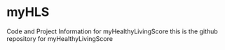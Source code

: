 # myHLS
Code and Project Information for myHealthyLivingScore
this is the github repository for myHealthyLivingScore
